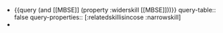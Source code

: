 - {{query (and [[MBSE]] (property :widerskill [[MBSE]]))}}
  query-table:: false
  query-properties:: [:relatedskillisincose :narrowskill]
-